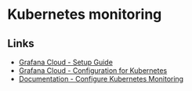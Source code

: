 # Kubernetes monitoring

## Links

- [Grafana Cloud - Setup Guide](https://sebastianczech.grafana.net/a/cloud-home-app/setup-guide)
- [Grafana Cloud - Configuration for Kubernetes](https://sebastianczech.grafana.net/a/grafana-k8s-app/configuration)
- [Documentation - Configure Kubernetes Monitoring](https://grafana.com/docs/grafana-cloud/monitor-infrastructure/kubernetes-monitoring/configuration/)
